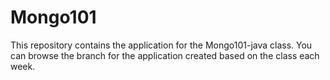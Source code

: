 # Mongo101

This repository contains the application for the Mongo101-java class.
You can browse the branch for the application created based on the class each week.